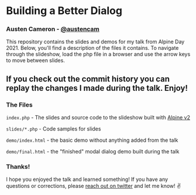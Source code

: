 # Building a Better Dialog
### Austen Cameron - [@austencam](https://twitter.com/austencam)

This repository contains the slides and demos for my talk from Alpine Day 2021. Below, you'll find a description of the files it contains. To navigate through the slideshow, load the php file in a browser and use the arrow keys to move between slides.

**If you check out the commit history you can replay the changes I made during the talk. Enjoy!**
---

### The Files
`index.php` - The slides and source code to the slideshow built with [Alpine v2](https://github.com/alpinejs/alpine)

`slides/*.php` - Code samples for slides

`demo/index.html` - the basic demo without anything added from the talk

`demo/final.html` - the "finished" modal dialog demo built during the talk

### Thanks!
I hope you enjoyed the talk and learned something! If you have any questions or corrections, please [reach out on twitter](https://twitter.com/austencam) and let me know! ✌️
